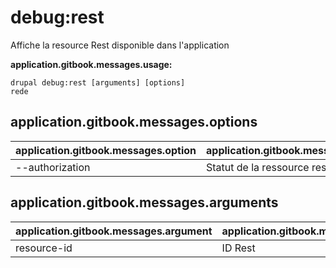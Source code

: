 # debug:rest
Affiche la resource Rest disponible dans l'application

**application.gitbook.messages.usage:**
```
drupal debug:rest [arguments] [options]
rede
```

## application.gitbook.messages.options
application.gitbook.messages.option | application.gitbook.messages.details
-------|-------------
--authorization | Statut de la ressource rest activé | désactivé

## application.gitbook.messages.arguments
application.gitbook.messages.argument | application.gitbook.messages.details
---------|-------------
resource-id | ID Rest
